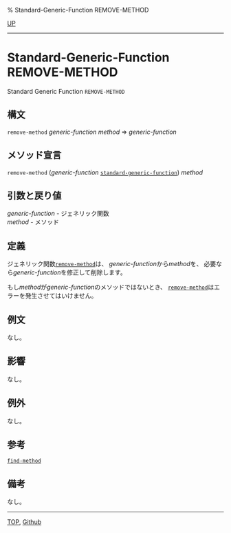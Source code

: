 % Standard-Generic-Function REMOVE-METHOD

[UP](7.7.html)  

---

# Standard-Generic-Function **REMOVE-METHOD**


Standard Generic Function `REMOVE-METHOD`


## 構文

`remove-method` *generic-function* *method* => *generic-function*


## メソッド宣言

`remove-method` (*generic-function* [`standard-generic-function`](4.4.standard-generic-function.html)) *method*


## 引数と戻り値

*generic-function* - ジェネリック関数  
*method* - メソッド


## 定義

ジェネリック関数[`remove-method`](7.7.remove-method.html)は、
*generic-function*から*method*を、
必要なら*generic-function*を修正して削除します。

もし*method*が*generic-function*のメソッドではないとき、
[`remove-method`](7.7.remove-method.html)はエラーを発生させてはいけません。


## 例文

なし。


## 影響

なし。


## 例外

なし。


## 参考

[`find-method`](7.7.find-method.html)


## 備考

なし。


---
[TOP](index.html),  [Github](https://github.com/nptcl/npt-japanese)

